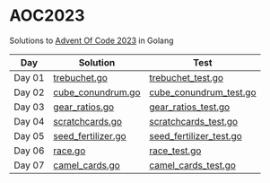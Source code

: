 # AOC2023
Solutions to [Advent Of Code 2023](https://adventofcode.com/) in Golang

Day | Solution | Test
--- | --- | --- 
Day 01 | [trebuchet.go](https://github.com/varunu28/AOC2023/blob/main/day01/trebuchet.go) | [trebuchet_test.go](https://github.com/varunu28/AOC2023/blob/main/day01/trebuchet_test.go)
Day 02 | [cube_conundrum.go](https://github.com/varunu28/AOC2023/blob/main/day02/cube_conundrum.go) | [cube_conundrum_test.go](https://github.com/varunu28/AOC2023/blob/main/day02/cube_conundrum_test.go)
Day 03 | [gear_ratios.go](https://github.com/varunu28/AOC2023/blob/main/day03/gear_ratios.go) | [gear_ratios_test.go](https://github.com/varunu28/AOC2023/blob/main/day03/gear_ratios_test.go)
Day 04 | [scratchcards.go](https://github.com/varunu28/AOC2023/blob/main/day04/scratchcards.go) | [scratchcards_test.go](https://github.com/varunu28/AOC2023/blob/main/day04/scratchcards_test.go)
Day 05 | [seed_fertilizer.go](https://github.com/varunu28/AOC2023/blob/main/day05/seed_fertilizer.go) | [seed_fertilizer_test.go](https://github.com/varunu28/AOC2023/blob/main/day05/seed_fertilizer_test.go)
Day 06 | [race.go](https://github.com/varunu28/AOC2023/blob/main/day06/race.go) | [race_test.go](https://github.com/varunu28/AOC2023/blob/main/day06/race_test.go)
Day 07 | [camel_cards.go](https://github.com/varunu28/AOC2023/blob/main/day07/camel_cards.go) | [camel_cards_test.go](https://github.com/varunu28/AOC2023/blob/main/day07/camel_cards_test.go)